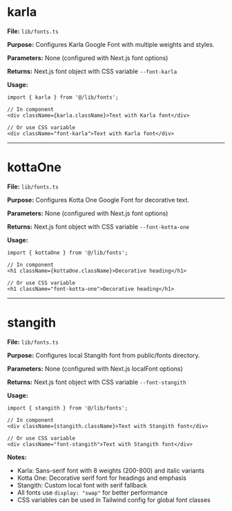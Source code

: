 # karla

**File:** `lib/fonts.ts`

**Purpose:** Configures Karla Google Font with multiple weights and styles.

**Parameters:** None (configured with Next.js font options)

**Returns:** Next.js font object with CSS variable `--font-karla`

**Usage:**

```tsx
import { karla } from '@/lib/fonts';

// In component
<div className={karla.className}>Text with Karla font</div>

// Or use CSS variable
<div className="font-karla">Text with Karla font</div>
```

---

# kottaOne

**File:** `lib/fonts.ts`

**Purpose:** Configures Kotta One Google Font for decorative text.

**Parameters:** None (configured with Next.js font options)

**Returns:** Next.js font object with CSS variable `--font-kotta-one`

**Usage:**

```tsx
import { kottaOne } from '@/lib/fonts';

// In component
<h1 className={kottaOne.className}>Decorative heading</h1>

// Or use CSS variable
<h1 className="font-kotta-one">Decorative heading</h1>
```

---

# stangith

**File:** `lib/fonts.ts`

**Purpose:** Configures local Stangith font from public/fonts directory.

**Parameters:** None (configured with Next.js localFont options)

**Returns:** Next.js font object with CSS variable `--font-stangith`

**Usage:**

```tsx
import { stangith } from '@/lib/fonts';

// In component
<div className={stangith.className}>Text with Stangith font</div>

// Or use CSS variable
<div className="font-stangith">Text with Stangith font</div>
```

**Notes:**

- Karla: Sans-serif font with 8 weights (200-800) and italic variants
- Kotta One: Decorative serif font for headings and emphasis
- Stangith: Custom local font with serif fallback
- All fonts use `display: "swap"` for better performance
- CSS variables can be used in Tailwind config for global font classes
